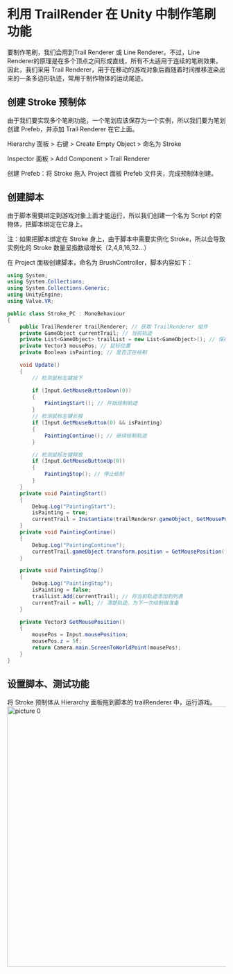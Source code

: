 # 利用 TrailRender 在 Unity 中制作笔刷功能
要制作笔刷，我们会用到Trail Renderer 或 Line Renderer。不过，Line Renderer的原理是在多个顶点之间形成直线，所有不太适用于连续的笔刷效果，因此，我们采用 Trail Renderer，用于在移动的游戏对象后面随着时间推移渲染出来的一条多边形轨迹，常用于制作物体的运动尾迹。
## 创建 Stroke 预制体
由于我们要实现多个笔刷功能，一个笔划应该保存为一个实例，所以我们要为笔划创建 Prefeb，并添加 Trail Renderer 在它上面。

Hierarchy 面板 > 右键 > Create Empty Object > 命名为 Stroke

Inspector 面板 > Add Component > Trail Renderer

创建 Prefeb：将 Stroke 拖入 Project 面板 Prefeb 文件夹，完成预制体创建。

## 创建脚本
由于脚本需要绑定到游戏对象上面才能运行，所以我们创建一个名为 Script 的空物体，把脚本绑定在它身上。

注：如果把脚本绑定在 Stroke 身上，由于脚本中需要实例化 Stroke，所以会导致实例化的 Stroke 数量呈指数级增长（2,4,8,16,32...）

在 Project 面板创建脚本，命名为 BrushController，脚本内容如下：
```cs
using System;
using System.Collections;
using System.Collections.Generic;
using UnityEngine;
using Valve.VR;

public class Stroke_PC : MonoBehaviour
{
    public TrailRenderer trailRenderer; // 获取 TrailRenderer 组件
    private GameObject currentTrail; // 当前轨迹
    private List<GameObject> trailList = new List<GameObject>(); // 保存实例化轨迹的列表
    private Vector3 mousePos; // 鼠标位置
    private Boolean isPainting; // 是否正在绘制

    void Update()
    {
        // 检测鼠标左键按下

        if (Input.GetMouseButtonDown(0))
        {
            PaintingStart(); // 开始绘制轨迹
        }
        // 检测鼠标左键长按
        if (Input.GetMouseButton(0) && isPainting)
        {
            PaintingContinue(); // 继续绘制轨迹
        }

        // 检测鼠标左键释放
        if (Input.GetMouseButtonUp(0))
        {
            PaintingStop(); // 停止绘制
        }
    }
    private void PaintingStart()
    {
        Debug.Log("PaintingStart");
        isPainting = true;
        currentTrail = Instantiate(trailRenderer.gameObject, GetMousePosition(), Quaternion.identity); // 实例化轨迹
    }
    private void PaintingContinue()
    {
        Debug.Log("PaintingContinue");
        currentTrail.gameObject.transform.position = GetMousePosition();
    }

    private void PaintingStop()
    {
        Debug.Log("PaintingStop");
        isPainting = false;
        trailList.Add(currentTrail); // 将当前轨迹添加到列表
        currentTrail = null; // 清楚轨迹，为下一次绘制做准备
    }

    private Vector3 GetMousePosition()
    {
        mousePos = Input.mousePosition;
        mousePos.z = 5f;
        return Camera.main.ScreenToWorldPoint(mousePos);
    }
}
```

## 设置脚本、测试功能
将 Stroke 预制体从 Hierarchy 面板拖到脚本的 trailRenderer 中，运行游戏。
<img alt="picture 0" src="https://cdn.jsdelivr.net/gh/LeonYew-SWPU/FileTem@main/imgs/2024/01/20240510-153553.gif" width="600" />  

